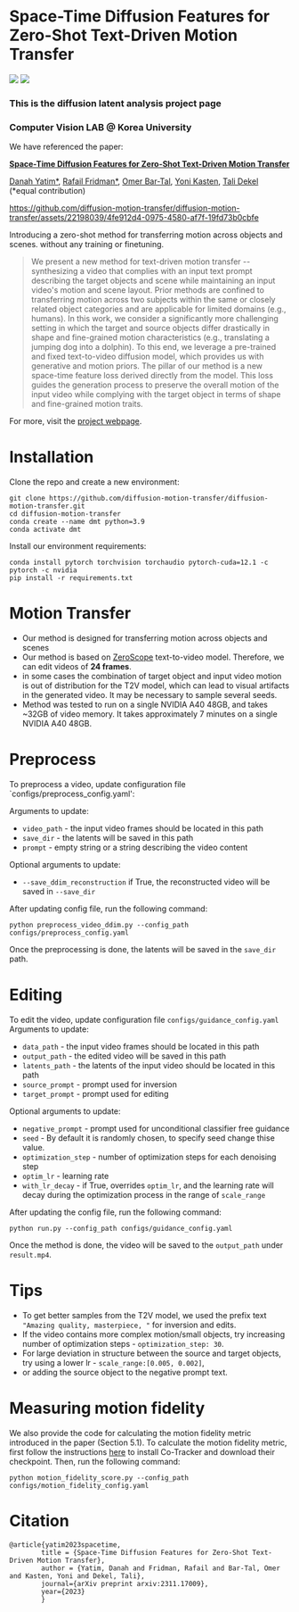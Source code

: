 # Space-Time Diffusion Features for Zero-Shot Text-Driven Motion Transfer
<a href="https://diffusion-motion-transfer.github.io/"><img src="https://img.shields.io/static/v1?label=Project&message=Website&color=blue"></a>
<a href="https://arxiv.org/abs/"><img src="https://img.shields.io/badge/arXiv-2311.17009-b31b1b.svg"></a>

### This is the diffusion latent analysis project page
### Computer Vision LAB @ Korea University

We have referenced the paper:

[**Space-Time Diffusion Features for Zero-Shot Text-Driven Motion Transfer**](https://diffusion-motion-transfer.github.io/)
<br/>

[Danah Yatim*](https://www.linkedin.com/in/danah-yatim-4b15231b5/),
[Rafail Fridman*](https://www.linkedin.com/in/rafail-fridman/),
[Omer Bar-Tal](https://omerbt.github.io/),
[Yoni Kasten](https://ykasten.github.io/),
[Tali Dekel](https://www.weizmann.ac.il/math/dekel/)
<br/>
(*equal contribution)

https://github.com/diffusion-motion-transfer/diffusion-motion-transfer/assets/22198039/4fe912d4-0975-4580-af7f-19fd73b0cbfe



Introducing a zero-shot method for transferring motion across objects and scenes. without any training or finetuning.

>We present a new method for text-driven motion transfer -- synthesizing a video that complies with an input text prompt describing the target objects and scene while maintaining an input video's motion and scene layout. Prior methods are confined to transferring motion across two subjects within the same or closely related object categories and are applicable for limited domains (e.g., humans). 
In this work, we consider a significantly more challenging setting in which the target and source objects differ drastically in shape and fine-grained motion characteristics (e.g., translating a jumping dog into a dolphin).  To this end, we leverage a pre-trained and fixed text-to-video diffusion model, which provides us with generative and motion priors. The pillar of our method is a new space-time feature loss derived directly from the model. This loss guides the generation process to preserve the overall motion of the input video while complying with the target object in terms of shape and fine-grained motion traits. 

For more, visit the [project webpage](https://diffusion-motion-transfer.github.io/).

# Installation
Clone the repo and create a new environment:
```
git clone https://github.com/diffusion-motion-transfer/diffusion-motion-transfer.git
cd diffusion-motion-transfer
conda create --name dmt python=3.9
conda activate dmt
```
Install our environment requirements:
```
conda install pytorch torchvision torchaudio pytorch-cuda=12.1 -c pytorch -c nvidia
pip install -r requirements.txt
```

# Motion Transfer
* Our method is designed for transferring motion across objects and scenes
* Our method is based on [ZeroScope](https://huggingface.co/cerspense/zeroscope_v2_576w) text-to-video model. Therefore, we can edit videos of **24 frames**.
* in some cases the combination of target object and input video motion is out of distribution for the T2V model, which can lead to visual artifacts in the generated video. It may be necessary to sample several seeds.
* Method was tested to run on a single NVIDIA A40 48GB, and takes ~32GB of video memory. It takes approximately 7 minutes on a single NVIDIA A40 48GB.

# Preprocess
To preprocess a video, update configuration file `configs/preprocess_config.yaml':

Arguments to update:
* ```video_path``` - the input video frames should be located in this path
* ```save_dir``` - the latents will be saved in this path
* ```prompt``` - empty string or a string describing the video content

Optional arguments to update:
* ```--save_ddim_reconstruction``` if True, the reconstructed video will be saved in ```--save_dir```

After updating config file, run the following command:
```
python preprocess_video_ddim.py --config_path configs/preprocess_config.yaml
```
Once the preprocessing is done, the latents will be saved in the ```save_dir``` path. 

# Editing
To edit the video, update configuration file `configs/guidance_config.yaml`
Arguments to update:
* ```data_path``` - the input video frames should be located in this path
* ```output_path``` - the edited video will be saved in this path
* ```latents_path``` - the latents of the input video should be located in this path
* ```source_prompt``` - prompt used for inversion
* ```target_prompt``` - prompt used for editing
    
Optional arguments to update:
* ```negative_prompt``` - prompt used for unconditional classifier free guidance
*  ```seed``` - By default it is randomly chosen, to specify seed change thise value.
*  ```optimization_step``` - number of optimization steps for each denoising step
* ```optim_lr``` - learning rate
* ```with_lr_decay```  - if True, overrides `optim_lr`, and the learning rate will decay during the optimization process in the range of `scale_range`

After updating the config file, run the following command:
```
python run.py --config_path configs/guidance_config.yaml
```

Once the method is done, the video will be saved to the ```output_path``` under `result.mp4`.


# Tips
* To get better samples from the T2V model, we used the prefix text ```"Amazing quality, masterpiece, "``` for inversion and edits.
* If the video contains more complex motion/small objects, try increasing number of optimization steps - ```optimization_step: 30```.
* For large deviation in structure between the source and target objects, try using a lower lr - ```scale_range:[0.005, 0.002]```,
*  or adding the source object to the negative prompt text.

# Measuring motion fidelity
We also provide the code for calculating the motion fidelity metric introduced in the paper (Section 5.1).
To calculate the motion fidelity metric, first follow the instructions [here](https://github.com/facebookresearch/co-tracker) to install Co-Tracker and download their checkpoint.
Then, run the following command:
```
python motion_fidelity_score.py --config_path configs/motion_fidelity_config.yaml
```



# Citation
```
@article{yatim2023spacetime,
        title = {Space-Time Diffusion Features for Zero-Shot Text-Driven Motion Transfer},
        author = {Yatim, Danah and Fridman, Rafail and Bar-Tal, Omer and Kasten, Yoni and Dekel, Tali},
        journal={arXiv preprint arxiv:2311.17009},
        year={2023}
        }
```
